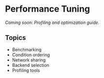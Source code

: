 # Performance Tuning

*Coming soon: Profiling and optimization guide.*

## Topics
- Benchmarking
- Condition ordering
- Network sharing
- Backend selection
- Profiling tools
